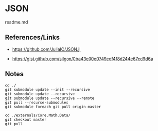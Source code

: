 # JSON

readme.md

## References/Links

*   https://github.com/JuliaIO/JSON.jl

*   https://gist.github.com/silgon/0ba43e00e0749cdf4f8d244e67cd9d6a

## Notes

```
cd ./
git submodule update --init --recursive
git submodule update --recursive
git submodule update --recursive --remote
git pull --recurse-submodules 
git submodule foreach git pull origin master
```


```
cd ./externals/Core.Math.Data/
git checkout master
git pull
```

